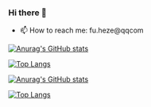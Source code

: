 ### Hi there 👋
- 📫 How to reach me: fu.heze@qqcom

[![Anurag's GitHub stats](https://github-readme-stats.vercel.app/api?username=HezeCode&count_private=true&&show_icons=true&bg_color=f6f6f6#gh-light-mode-only)](https://github.com/anuraghazra/github-readme-stats#gh-light-mode-only)

[![Top Langs](https://github-readme-stats.vercel.app/api/top-langs/?username=HezeCode&layout=compact&count_private=true&bg_color=f6f6f6#gh-light-mode-only)](https://github.com/anuraghazra/github-readme-stats#gh-light-mode-only)

[![Anurag's GitHub stats](https://github-readme-stats.vercel.app/api?username=HezeCode&count_private=true&&show_icons=true&theme=dracula&border_color=444c56#gh-dark-mode-only)](https://github.com/anuraghazra/github-readme-stats#gh-dark-mode-only)

[![Top Langs](https://github-readme-stats.vercel.app/api/top-langs/?username=HezeCode&layout=compact&count_private=true&theme=dracula&border_color=444c56#gh-dark-mode-only)](https://github.com/anuraghazra/github-readme-stats#gh-dark-mode-only)
